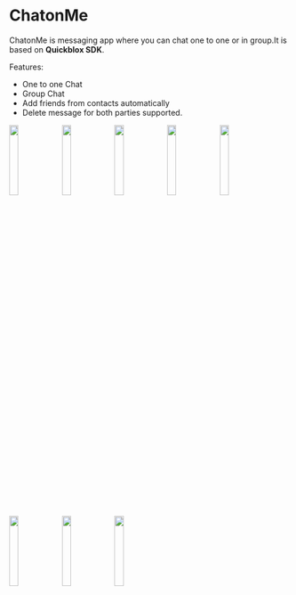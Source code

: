 # ChatonMe

ChatonMe is messaging app where you can chat one to one or in group.It is based on **Quickblox SDK**.

Features:
- One to one Chat
- Group Chat
- Add friends from contacts automatically
- Delete message for both parties supported.

<img src="https://user-images.githubusercontent.com/44507909/77660408-4832e680-6f9f-11ea-9d98-e2bf14e9a1ce.jpg" width="18%"></img>
<img src="https://user-images.githubusercontent.com/44507909/77660359-3bae8e00-6f9f-11ea-91df-5f867a388e11.jpg" width="18%"></img> 
<img src="https://user-images.githubusercontent.com/44507909/77660365-3d785180-6f9f-11ea-8f27-c1abd858c1c9.jpg" width="18%"></img>
<img src="https://user-images.githubusercontent.com/44507909/77660370-3fdaab80-6f9f-11ea-9a6e-1132f07acd09.jpg" width="18%"></img>
<img src="https://user-images.githubusercontent.com/44507909/77660383-436e3280-6f9f-11ea-8d3a-5dd734ae85f1.jpg" width="18%"></img> 
<img src="https://user-images.githubusercontent.com/44507909/77660331-318c8f80-6f9f-11ea-8a0a-5d5b915b8c41.jpg" width="18%"></img> 
<img src="https://user-images.githubusercontent.com/44507909/77660341-35b8ad00-6f9f-11ea-81c2-ab71174e7083.jpg" width="18%"></img>
<img src="https://user-images.githubusercontent.com/44507909/77660351-381b0700-6f9f-11ea-8a58-a3dde4f330e0.jpg" width="18%"></img> 
 
